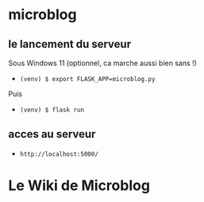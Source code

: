 # microblog

## le lancement du serveur

Sous Windows 11 (optionnel, ca marche aussi bien sans !)

- ```(venv) $ export FLASK_APP=microblog.py``` 

Puis

- ```(venv) $ flask run```

## acces au serveur

- ```http://localhost:5000/```




# Le Wiki de Microblog
